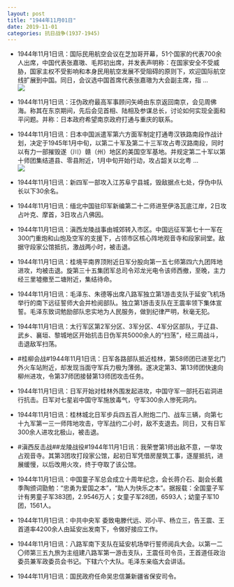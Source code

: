 ```yaml
---
layout: post
title: "1944年11月01日"
date: 2019-11-01
categories: 抗日战争(1937-1945)
---
```


<meta name="referrer" content="no-referrer" />

- 1944年11月1日讯：国际民用航空会议在芝加哥开幕，51个国家的代表700余人出席，中国代表张嘉璈、毛邦初出席，并发表声明称：在国家安全不受威胁，国家主权不受影响和本身民用航空发展不受阻碍的原则下，欢迎国际航空线扩展到中国。同日，会议选中国首席代表张嘉璈为大会副主席，指 ... <br/><img src="https://wx2.sinaimg.cn/large/aca367d8ly1g8iu83jqaxj20c809074b.jpg" />

- 1944年11月1日讯：汪伪政府最高军事顾问矢崎由东京返回南京，会见周佛海。称其在东京期间，先后会见首相、陆相及参谋总长，讨论如何实现全面和平问题。并称：日本政府希望南京政府打通与重庆的联系。 

- 1944年11月1日讯：日本中国派遣军第六方面军制定打通粤汉铁路南段作战计划，决定于1945年1月中旬，以第二十军及第二十三军攻占粤汉路南段，同时以有力一部摧毁遂（川）赣（州）地区的美国空军基地。并规定第二十军以第十师团集结道县、零县附近，1月中旬开始行动，攻占韶关以北粤 ... <br/><img src="https://wx3.sinaimg.cn/large/aca367d8ly1g8ip1620xbj20c80bxglq.jpg" />

- 1944年11月1日讯：新四军一部攻入江苏阜宁县城，毁敌据点七处，俘伪中队长以下30余名。 

- 1944年11月1日讯：缅北中国驻印军新编第二十二师进至伊洛瓦底江岸，2日攻占叶克、摩首，3日攻占八佛因。 

- 1944年11月1日讯：滇西龙陵战事由城郊转入市区。中国远征军第七十一军在300门重炮和山炮及空军的支援下，占领市区核心阵地观音寺和段家祠堂。敌据守段家公馆抵抗，激战两小时，被击退。 

- 1944年11月1日讯：桂境平南界顶附近日军分股向第一五七师第四六九团阵地进攻，均被击退。旋第三十五集团军总司令邓龙光电令该师西撤，至晚，主力经三里墟撤至二塘附近，集结待命。 

- 1944年11月1日讯：毛泽东、朱德等出席八路军独立第1游击支队于延安飞机场举行的南下远征誓师大会并检阅部队。独立第1游击支队在王震率领下集体宣誓。毛泽东致词勉励部队忠实地为人民服务，做到纪律严明，秋毫无犯。 

- 1944年11月1日讯：太行军区第2军分区、3军分区、4军分区部队，于辽县、武乡、襄垣、黎城地区开始抗击日伪军共5000余人的“扫荡”，经三周战斗，击退敌军扫荡。 

- #桂柳会战#1944年11月1日讯：日军各路部队抵近桂林，第58师团已进至北门外火车站附近，却发现当面守军兵力极为薄弱。遂决定第3、第13师团快速向柳州进攻，令第37师团接替第13师团攻击任务。 

- 1944年11月1日讯：日军开始对桂林外围发起进攻，中国守军一部托石岩洞进行抗击。日军对七星岩中国守军施放毒气，守军300余人惨死洞内。 

- 1944年11月1日讯：桂林城北日军步兵四五百人附炮二门、战车三辆，向第七十九军第一三一师阵地攻击，守军战约二小时，敌不支退去。同日，又有日军300余人进攻北极山，被击退。 

- #滇西反击战##龙陵战役#1944年11月1日讯：我荣誉第1师出敌不意，一举攻占观音寺。其第3团攻打段家公馆，起初日军凭借房屋筑工事，逐屋抵抗，进展缓慢，以后改用火攻，终于夺取了该公馆。 

- 1944年11月1日讯：中国童子军总会成立十周年纪念，会长蒋介石、副会长戴季陶颁词勖勉：“忠勇为爱国之本”，“助人为快乐之本”。据报载：全国童子军计有男童子军383团，2.9546万人；女童子军28团，6593人；幼童子军10团，1561人。 

- 1944年11月1日讯：中共中央军 委致电滕代远、邓小平、杨立三，告王震、王首道率4200余人由延安出发南下，令做好接应工作。 

- 1944年11月1日讯：八路军南下支队在延安机场举行誓师阅兵大会。以第一二〇师第三五九旅为主组建八路军第一游击支队，王震任司令员，王首道任政治委员兼军政委员会书记。下辖六个大队。毛泽东亲临大会讲话。 

- 1944年11月1日讯：国民政府任命吴忠信兼新疆省保安司令。 

